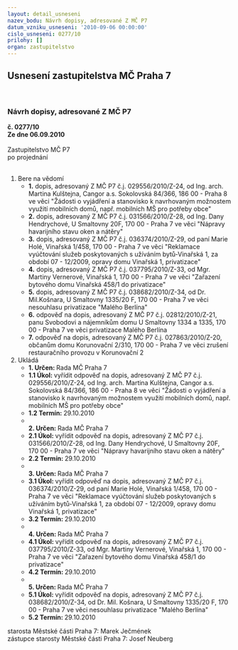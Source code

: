 ```yaml
---
layout: detail_usneseni
nazev_bodu: Návrh dopisy, adresované Z MČ P7
datum_vzniku_usneseni: '2010-09-06 00:00:00'
cislo_usneseni: 0277/10
prilohy: []
organ: zastupitelstvo
---
```

<div id="ucUsn_pList" class="usn">
	<span><h2>Usnesení zastupitelstva MČ Praha 7 </h2>
<br></span><div class="standBody">
<span><h3>Návrh dopisy, adresované Z MČ P7</h3></span><div class="center">
		<strong>č. 0277/10</strong><br>
	</div>
<div class="center">
		<strong>Ze dne 06.09.2010</strong><br><br>
	</div>Zastupitelstvo MČ P7<br> po projednání<br><br><ol>
<li>Bere na vědomí<ul>
<li>
<strong>1.</strong> dopis, adresovaný Z MČ P7 č.j. 029556/2010/Z-24, od Ing. arch. Martina Kulštejna, Cangor a.s. Sokolovská 84/366, 186 00 - Praha 8 ve věci "Žádosti o vyjádření a stanovisko k navrhovaným možnostem využití mobilních domů, např. mobilních MŠ pro potřeby obce"</li>
<li>
<strong>2.</strong> dopis, adresovaný Z MČ P7 č.j. 031566/2010/Z-28, od Ing. Dany Hendrychové,  U Smaltovny 20F, 170 00 - Praha 7 ve věci "Nápravy havarijního stavu oken  a nátěry"</li>
<li>
<strong>3.</strong> dopis, adresovaný Z MČ P7 č.j. 036374/2010/Z-29, od paní Marie Holé, Vinařská 1/458, 170  00 - Praha 7 ve věci "Reklamace vyúčtování služeb poskytovaných s užíváním bytů-Vinařská 1, za období 07 - 12/2009, opravy domu Vinařská 1, privatizace"</li>
<li>
<strong>4.</strong> dopis, adresovaný Z MČ P7 č.j. 037795/2010/Z-33, od Mgr. Martiny Vernerové, Vinařská 1, 170 00 - Praha 7 ve věci "Zařazení bytového domu Vinařská 458/1 do privatizace"</li>
<li>
<strong>5.</strong> dopis, adresovaný Z MČ P7 č.j. 038682/2010/Z-34, od Dr. Mil.Košnara,  U Smaltovny 1335/20 F, 170 00 - Praha 7 ve věci nesouhlasu privatizace "Malého Berlína"</li>
<li>
<strong>6.</strong> odpověď na dopis, adresovaný Z MČ P7 č.j. 02812/2010/Z-21, panu Svobodovi a nájemníkům domu U Smaltovny 1334 a 1335, 170 00 - Praha 7 ve věci privatizace Malého Berlína</li>
<li>
<strong>7.</strong> odpověď na dopis, adresovaný Z MČ P7 č.j. 027863/2010/Z-20, občanům domu Korunovační 2/310, 170 00 - Praha 7 ve věci zrušení restauračního provozu v Korunovační 2</li>
</ul>
</li>
<li>Ukládá<ul>
<li>
<strong>1. Určen: </strong>Rada MČ Praha 7</li>
<li>
<strong>1.1 Úkol: </strong>vyřídit odpověď na dopis, adresovaný Z MČ P7 č.j. 029556/2010/Z-24,  od Ing. arch. Martina Kulštejna, Cangor a.s. Sokolovská 84/366, 186 00 - Praha 8 ve věci "Žádosti o vyjádření a stanovisko k navrhovaným možnostem využití mobilních domů, např. mobilních MŠ pro potřeby obce"</li>
<li>
<strong>1.2 Termín: </strong>29.10.2010</li>
<li>
<strong><br>2. Určen: </strong>Rada MČ Praha 7</li>
<li>
<strong>2.1 Úkol: </strong>vyřídit odpověď na dopis, adresovaný Z MČ P7 č.j. 031566/2010/Z-28,  od Ing. Dany Hendrychové, U Smaltovny 20F, 170 00 - Praha 7 ve věci "Nápravy havarijního stavu oken a nátěry" </li>
<li>
<strong>2.2 Termín: </strong>29.10.2010</li>
<li>
<strong><br>3. Určen: </strong>Rada MČ Praha 7</li>
<li>
<strong>3.1 Úkol: </strong>vyřídit odpověď na dopis, adresovaný Z MČ P7 č.j. 036374/2010/Z-29,  od paní Marie Holé, Vinařská 1/458, 170  00 - Praha 7 ve věci "Reklamace vyúčtování služeb poskytovaných s užíváním bytů-Vinařská 1, za období 07 - 12/2009, opravy domu Vinařská 1, privatizace" </li>
<li>
<strong>3.2 Termín: </strong>29.10.2010</li>
<li>
<strong><br>4. Určen: </strong>Rada MČ Praha 7</li>
<li>
<strong>4.1 Úkol: </strong>vyřídit odpověď na dopis, adresovaný Z MČ P7 č.j. 037795/2010/Z-33,  od Mgr. Martiny Vernerové, Vinařská 1, 170 00 - Praha 7 ve věci "Zařazení bytového domu Vinařská 458/1 do privatizace" </li>
<li>
<strong>4.2 Termín: </strong>29.10.2010</li>
<li>
<strong><br>5. Určen: </strong>Rada MČ Praha 7</li>
<li>
<strong>5.1 Úkol: </strong>vyřídit odpověď na dopis, adresovaný Z MČ P7 č.j. 038682/2010/Z-34,  od Dr. Mil. Košnara, U Smaltovny 1335/20 F, 170 00 - Praha 7 ve věci nesouhlasu privatizace "Malého Berlína"</li>
<li>
<strong>5.2 Termín: </strong>29.10.2010</li>
</ul>
</li>
</ol>starosta Městské části Praha 7: Marek Ječmének<br>zástupce starosty Městské části Praha 7: Josef Neuberg
</div>
</div>